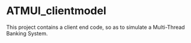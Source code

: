 # ATMUI_clientmodel
This project contains a client end code, so as to simulate a Multi-Thread Banking System.
